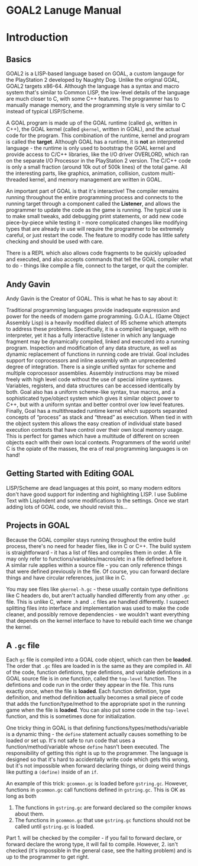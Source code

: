 # GOAL2 Lanuge Manual

# Introduction

## Basics
GOAL2 is a LISP-based language based on GOAL, a custom langauge for the PlayStation 2 developed by Naughty Dog. Unlike the original GOAL, GOAL2 targets x86-64. Although the language has a syntax and macro system that's similar to Common LISP, the low-level details of the language are much closer to C, with some C++ features.  The programmer has to manually manage memory, and the programming style is very similar to C instead of typical LISP/Scheme.

A GOAL program is made up of the GOAL runtime (called `gk`, written in C++), the GOAL kernel (called `gkernel`, written in GOAL), and the actual code for the program.  This combination of the runtime, kernel and program is called the __target__.  Although GOAL has a runtime, it is __not__ an interpreted language - the runtime is only used to bootstrap the GOAL kernel and provide access to C/C++ libraries, like the I/O driver OVERLORD, which ran on the separate I/O Processor in the PlayStation 2 version.  The C/C++ code is only a small fraction (around 10k out of 500k lines) of the total game. All the interesting parts, like graphics, animation, collision, custom multi-threaded kernel, and memory management are written in GOAL.

An important part of GOAL is that it's interactive! The compiler remains running throughout the entire programming process and connects to the running target through a component called the __Listener__, and allows the programmer to update the code as the game is running. The typical use is to make small tweaks, add debugging print statements, or add new code piece-by-piece while testing it - more complicated changes like modifying types that are already in use will require the programmer to be extremely careful, or just restart the code.  The feature to modify code has little safety checking and should be used with care.

There is a REPL which also allows code fragments to be quickly uploaded and executed, and also accepts commands that tell the GOAL compiler what to do - things like compile a file, connect to the target, or quit the comipler.

## Andy Gavin
Andy Gavin is the Creator of GOAL.  This is what he has to say about it:

Traditional programming languages provide inadequate expression and power for the needs of modern game programming.  G.O.A.L. (Game Object Assembly Lisp) is a heavily modified dialect of R5 scheme which attempts to address these problems.  Specifically, it is a compiled language, with no interpreter, yet it has a fully interactive listener in which any language fragment may be dynamically compiled, linked and executed into a running program.  Inspection and modification of any data structure, as well as dynamic replacement of functions in running code are trivial.  Goal includes support for coprocessors and inline assembly with an unprecedented degree of integration.  There is a single unified syntax for scheme and multiple coprocessor assemblies.  Assembly instructions may be mixed freely with high level code without the use of special inline syntaxes.  Variables, registers, and data structures can be accessed identically by both.  Goal also has a uniform scheme-like syntax, true macros, and a sophisticated type/object system which gives it similar object power to C++, but with a uniform syntax and better control over low level features.  Finally, Goal has a multithreaded runtime kernel which supports separated concepts of “process” as stack and “thread” as execution.  When tied in with the object system this allows the easy creation of  individual state based execution contexts that have control over their own local memory usage.  This is perfect for games which have a multitude of different on screen objects each with their own local contexts.  Programmers of the world unite!  C is the opiate of the masses, the era of real programming languages is on hand!

## Getting Started with Editing GOAL
LISP/Scheme are dead languages at this point, so many modern editors don't have good support for indenting and highlighting LISP.  I use Sublime Text with LispIndent and some modifications to the settings. Once we start adding lots of GOAL code, we should revisit this...

## Projects in GOAL
Because the GOAL compiler stays running throughout the entire build process, there's no need for header files, like in C or C++. The build system is straightforward - it has a list of files and compiles them in order.  A file may only refer to functions/variables/macros/etc in a file defined before it.  A similar rule applies within a source file - you can only reference things that were defined previously in the file.  Of course, you can forward declare things and have circular references, just like in C.

You may see files like `gkernel-h.gc` - these usually contain type definitions like C headers do, but aren't actually handled differently from any other `.gc` file. This is unlike C, where `.h` and `.c` files are handled differently.  I suspect splitting files into interface and implementation was used to make the code cleaner, and possibly remove dependencies - we wouldn't want everything that depends on the kernel interface to have to rebuild each time we change the kernel.

## A `.gc` file
Each `gc` file is compiled into a GOAL code object, which can then be __loaded__.  The order that `.gc` files are loaded in is the same as they are compiled in. All of the code, function defintions, type defintions, and variable defintions in a GOAL source file is in one function, called the `top-level` function. The defintions and code run in the order they appear in the file. This runs exactly once, when the file is __loaded__. Each function definition, type definition, and method definition actually becomes a small piece of code that adds the function/type/method to the appropriate spot in the running game when the file is __loaded__.  You can also put some code in the `top-level` function, and this is sometimes done for initialization.

One tricky thing in GOAL is that defining functions/types/methods/variable is a dynamic thing - the `define` statement actually causes something to be loaded or set up. It's not safe to run code that uses a function/method/variable whose `define` hasn't been executed. The responsibility of getting this right is up to the programmer. The language is designed so that it's hard to accidentally write code which gets this wrong, but it's not impossible when forward declaring things, or doing weird things like putting a `(define)` inside of an `if`.

An example of this trick:
`gcommon.gc` is loaded before `gstring.gc`.  However, functions in `gcommon.gc` call functions defined in `gstring.gc`. This is OK as long as both
1. The functions in `gstring.gc` are forward declared so the compiler knows about them. 
2. The functions in `gcommon.gc` that use `gstring.gc` functions should not be called until `gstring.gc` is loaded.

Part 1. will be checked by the compiler - if you fail to forward declare, or forward declare the wrong type, it will fail to compile. However, 2. isn't checked (it's impossible in the general case, see the halting problem) and is up to the programmer to get right.